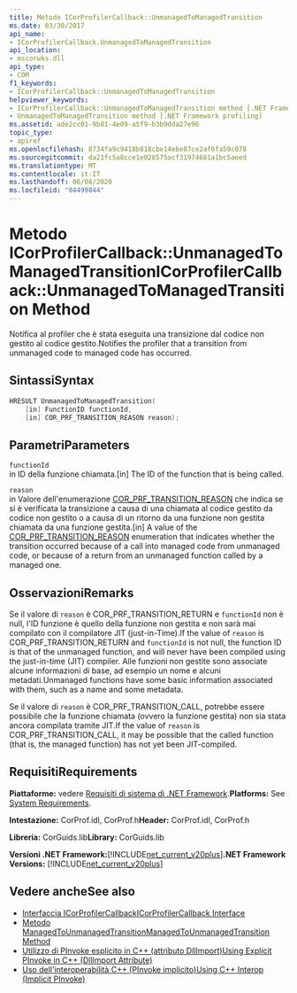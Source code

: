 ```yaml
---
title: Metodo ICorProfilerCallback::UnmanagedToManagedTransition
ms.date: 03/30/2017
api_name:
- ICorProfilerCallback.UnmanagedToManagedTransition
api_location:
- mscorwks.dll
api_type:
- COM
f1_keywords:
- ICorProfilerCallback::UnmanagedToManagedTransition
helpviewer_keywords:
- ICorProfilerCallback::UnmanagedToManagedTransition method [.NET Framework profiling]
- UnmanagedToManagedTransition method [.NET Framework profiling]
ms.assetid: ade2cc01-9b81-4e09-a5f9-b3b9dda27e96
topic_type:
- apiref
ms.openlocfilehash: 8734fa9c9418b818cbe14ebe87ce2af6fa59c078
ms.sourcegitcommit: da21fc5a8cce1e028575acf31974681a1bc5aeed
ms.translationtype: MT
ms.contentlocale: it-IT
ms.lasthandoff: 06/08/2020
ms.locfileid: "84499844"
---
```

# <a name="icorprofilercallbackunmanagedtomanagedtransition-method"></a><span data-ttu-id="2e6ab-102">Metodo ICorProfilerCallback::UnmanagedToManagedTransition</span><span class="sxs-lookup"><span data-stu-id="2e6ab-102">ICorProfilerCallback::UnmanagedToManagedTransition Method</span></span>
<span data-ttu-id="2e6ab-103">Notifica al profiler che è stata eseguita una transizione dal codice non gestito al codice gestito.</span><span class="sxs-lookup"><span data-stu-id="2e6ab-103">Notifies the profiler that a transition from unmanaged code to managed code has occurred.</span></span>  
  
## <a name="syntax"></a><span data-ttu-id="2e6ab-104">Sintassi</span><span class="sxs-lookup"><span data-stu-id="2e6ab-104">Syntax</span></span>  
  
```cpp  
HRESULT UnmanagedToManagedTransition(  
    [in] FunctionID functionId,  
    [in] COR_PRF_TRANSITION_REASON reason);  
```  
  
## <a name="parameters"></a><span data-ttu-id="2e6ab-105">Parametri</span><span class="sxs-lookup"><span data-stu-id="2e6ab-105">Parameters</span></span>  
 `functionId`  
 <span data-ttu-id="2e6ab-106">in ID della funzione chiamata.</span><span class="sxs-lookup"><span data-stu-id="2e6ab-106">[in] The ID of the function that is being called.</span></span>  
  
 `reason`  
 <span data-ttu-id="2e6ab-107">in Valore dell'enumerazione [COR_PRF_TRANSITION_REASON](cor-prf-transition-reason-enumeration.md) che indica se si è verificata la transizione a causa di una chiamata al codice gestito da codice non gestito o a causa di un ritorno da una funzione non gestita chiamata da una funzione gestita.</span><span class="sxs-lookup"><span data-stu-id="2e6ab-107">[in] A value of the [COR_PRF_TRANSITION_REASON](cor-prf-transition-reason-enumeration.md) enumeration that indicates whether the transition occurred because of a call into managed code from unmanaged code, or because of a return from an unmanaged function called by a managed one.</span></span>  
  
## <a name="remarks"></a><span data-ttu-id="2e6ab-108">Osservazioni</span><span class="sxs-lookup"><span data-stu-id="2e6ab-108">Remarks</span></span>  
 <span data-ttu-id="2e6ab-109">Se il valore di `reason` è COR_PRF_TRANSITION_RETURN e `functionId` non è null, l'ID funzione è quello della funzione non gestita e non sarà mai compilato con il compilatore JIT (just-in-Time).</span><span class="sxs-lookup"><span data-stu-id="2e6ab-109">If the value of `reason` is COR_PRF_TRANSITION_RETURN and `functionId` is not null, the function ID is that of the unmanaged function, and will never have been compiled using the just-in-time (JIT) compiler.</span></span> <span data-ttu-id="2e6ab-110">Alle funzioni non gestite sono associate alcune informazioni di base, ad esempio un nome e alcuni metadati.</span><span class="sxs-lookup"><span data-stu-id="2e6ab-110">Unmanaged functions have some basic information associated with them, such as a name and some metadata.</span></span>  
  
 <span data-ttu-id="2e6ab-111">Se il valore di `reason` è COR_PRF_TRANSITION_CALL, potrebbe essere possibile che la funzione chiamata (ovvero la funzione gestita) non sia stata ancora compilata tramite JIT.</span><span class="sxs-lookup"><span data-stu-id="2e6ab-111">If the value of `reason` is COR_PRF_TRANSITION_CALL, it may be possible that the called function (that is, the managed function) has not yet been JIT-compiled.</span></span>  
  
## <a name="requirements"></a><span data-ttu-id="2e6ab-112">Requisiti</span><span class="sxs-lookup"><span data-stu-id="2e6ab-112">Requirements</span></span>  
 <span data-ttu-id="2e6ab-113">**Piattaforme:** vedere [Requisiti di sistema di .NET Framework](../../get-started/system-requirements.md).</span><span class="sxs-lookup"><span data-stu-id="2e6ab-113">**Platforms:** See [System Requirements](../../get-started/system-requirements.md).</span></span>  
  
 <span data-ttu-id="2e6ab-114">**Intestazione:** CorProf.idl, CorProf.h</span><span class="sxs-lookup"><span data-stu-id="2e6ab-114">**Header:** CorProf.idl, CorProf.h</span></span>  
  
 <span data-ttu-id="2e6ab-115">**Libreria:** CorGuids.lib</span><span class="sxs-lookup"><span data-stu-id="2e6ab-115">**Library:** CorGuids.lib</span></span>  
  
 <span data-ttu-id="2e6ab-116">**Versioni .NET Framework:**[!INCLUDE[net_current_v20plus](../../../../includes/net-current-v20plus-md.md)]</span><span class="sxs-lookup"><span data-stu-id="2e6ab-116">**.NET Framework Versions:** [!INCLUDE[net_current_v20plus](../../../../includes/net-current-v20plus-md.md)]</span></span>  
  
## <a name="see-also"></a><span data-ttu-id="2e6ab-117">Vedere anche</span><span class="sxs-lookup"><span data-stu-id="2e6ab-117">See also</span></span>

- [<span data-ttu-id="2e6ab-118">Interfaccia ICorProfilerCallback</span><span class="sxs-lookup"><span data-stu-id="2e6ab-118">ICorProfilerCallback Interface</span></span>](icorprofilercallback-interface.md)
- [<span data-ttu-id="2e6ab-119">Metodo ManagedToUnmanagedTransition</span><span class="sxs-lookup"><span data-stu-id="2e6ab-119">ManagedToUnmanagedTransition Method</span></span>](icorprofilercallback-managedtounmanagedtransition-method.md)
- [<span data-ttu-id="2e6ab-120">Utilizzo di PInvoke esplicito in C++ (attributo DllImport)</span><span class="sxs-lookup"><span data-stu-id="2e6ab-120">Using Explicit PInvoke in C++ (DllImport Attribute)</span></span>](/cpp/dotnet/using-explicit-pinvoke-in-cpp-dllimport-attribute)
- [<span data-ttu-id="2e6ab-121">Uso dell'interoperabilità C++ (PInvoke implicito)</span><span class="sxs-lookup"><span data-stu-id="2e6ab-121">Using C++ Interop (Implicit PInvoke)</span></span>](/cpp/dotnet/using-cpp-interop-implicit-pinvoke)
